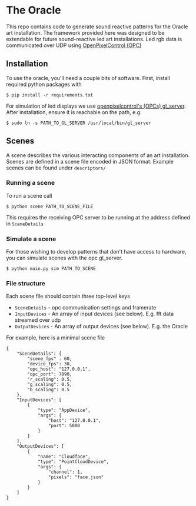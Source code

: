 # The Oracle

This repo contains code to generate sound reactive patterns for the Oracle art installation. The framework provided here was designed to be extendable for future sound-reactive led art installations. Led rgb data is communicated over UDP using [OpenPixelControl (OPC)](https://github.com/zestyping/openpixelcontrol)

## Installation

To use the oracle, you'll need a couple bits of software. 
First, install required python packages with

`$ pip install -r requirements.txt`

For simulation of led displays we use [openpixelcontrol's (OPCs) gl_server](https://github.com/zestyping/openpixelcontrol). After installation, ensure it is reachable on the path, e.g.

`$ sudo ln -s PATH_TO_GL_SERVER /usr/local/bin/gl_server`

## Scenes

A scene describes the various interacting components of an art installation.
Scenes are defined in a scene file encoded in JSON format. 
Example scenes can be found under `descriptors/` 

### Running a scene

To run a scene call

`$ python scene PATH_TO_SCENE_FILE`

This requires the receiving OPC server to be running at the address defined in `SceneDetails`

### Simulate a scene

For those wishing to develop patterns that don't have access to hardware, you can simulate scenes with the opc gl_server. 

`$ python main.py sim PATH_TO_SCENE`

### File structure

Each scene file should contain three top-level keys
* `SceneDetails` - opc communication settings and framerate
* `InputDevices` - An array of input devices (see below). E.g. fft data streamed over udp
* `OutputDevices` - An array of output devices (see below). E.g. the Oracle

For example, here is a minimal scene file 
```
{
    "SceneDetails": {
        "scene_fps" : 60,
        "device_fps": 30,
        "opc_host": "127.0.0.1",
        "opc_port": 7890,
        "r_scaling": 0.5,
        "g_scaling": 0.5,
        "b_scaling": 0.5
    },
    "InputDevices": [
        {
            "type": "AppDevice",
            "args": {
                "host": "127.0.0.1",
                "port": 5000
            }
        }
    ],
    "OutputDevices": [
        {
            "name": "Cloudface",
            "type": "PointCloudDevice",
            "args": {
                "channel": 1,
                "pixels": "face.json"
            }
        }
    ]
}
```

